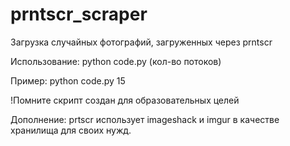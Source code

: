 # prntscr_scraper
Загрузка случайных фотографий, загруженных через prntscr

Использование:
python code.py (кол-во потоков)

Пример:
python code.py 15

!Помните скрипт создан для образовательных целей

Дополнение:
prtscr использует imageshack и imgur в качестве хранилища для своих нужд.

